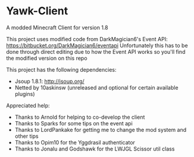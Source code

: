 # Yawk-Client
A modded Minecraft Client for version 1.8

This project uses modified code from DarkMagician6's Event API: https://bitbucket.org/DarkMagician6/eventapi
Unfortunately this has to be done through direct editing due to how the Event API works so you'll find the modified version on this repo

This project has the following dependencies:
* Jsoup 1.8.1: http://jsoup.org/
* Netted by 10askinsw (unreleased and optional for certain available plugins)

Appreciated help:
* Thanks to Arnold for helping to co-develop the client
* Thanks to Sparks for some tips on the event api
* Thanks to LordPankake for getting me to change the mod system and other tips
* Thanks to Opim10 for the Yggdrasil authenticator
* Thanks to Jonalu and Godshawk for the LWJGL Scissor util class